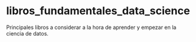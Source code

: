 # libros_fundamentales_data_science
Principales libros a considerar a la hora de aprender y empezar en la ciencia de datos.
